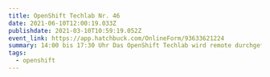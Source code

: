 ```yaml
---
title: OpenShift Techlab Nr. 46
date: 2021-06-10T12:00:19.033Z
publishdate: 2021-03-10T10:59:19.052Z
event_link: https://app.hatchbuck.com/OnlineForm/93633621224
summary: 14:00 bis 17:30 Uhr Das OpenShift Techlab wird remote durchgeführt.
tags:
  - openshift
---
```

